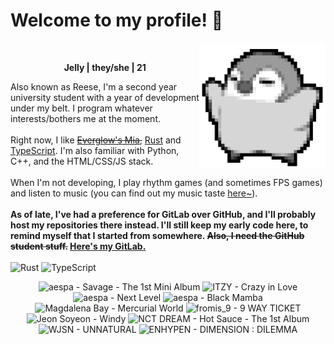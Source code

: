 <h1>Welcome to my profile! 👋</h1>
<img src="penguin.webp" alt="dancing penguin" align="right" width="40%">
<br>
<p align="center"><b>Jelly | they/she | 21</b></p>
<p>
Also known as Reese, I'm a second year university student with a year of development under my belt. I program whatever interests/bothers me at the moment.
<br><br>
Right now, I like <s><a href="https://kprofiles.com/mia-everglow-profile-facts/">Everglow's Mia</a>,</s> <a href="https://www.rust-lang.org/">Rust</a> and <a href="https://www.typescriptlang.org/">TypeScript</a>. I'm also familiar with Python, C++, and the HTML/CSS/JS stack.
<br><br>
When I'm not developing, I play rhythm games (and sometimes FPS games) and listen to music (you can find out my music taste <a href="https://www.last.fm/user/i-dle">here~</a>).
<br><br>
<b>As of late, I've had a preference for GitLab over GitHub, and I'll probably host my repositories there instead. I'll still keep my early code here, to remind myself that I started from somewhere. <s>Also, I need the GitHub student stuff.</s> <a href="https://gitlab.com/rissu">Here's my GitLab.</a></b>
<br><br>
<img alt="Rust" src="https://img.shields.io/badge/Rust-%23000000.svg?&style=for-the-badge&logo=rust&logoColor=white"/> <img alt="TypeScript" src="https://img.shields.io/badge/TypeScript-%233178C6.svg?&style=for-the-badge&logo=typescript&logoColor=white"/>
</p>

<!-- lastfm -->
<p align="center"><img src="https://lastfm.freetls.fastly.net/i/u/64s/ac2f1bc2e1dc090214af7075680eb5a9.jpg" title="aespa - Savage - The 1st Mini Album"> <img src="https://lastfm.freetls.fastly.net/i/u/64s/f91b3fbced0e0c81b30e78783f323eb0.jpg" title="ITZY - Crazy in Love"> <img src="https://lastfm.freetls.fastly.net/i/u/64s/dc9b7a0ed21655b53d9b28e12d05ce7e.jpg" title="aespa - Next Level"> <img src="https://lastfm.freetls.fastly.net/i/u/64s/1485c550fd23b14e54f69df47763a493.jpg" title="aespa - Black Mamba"> <img src="https://lastfm.freetls.fastly.net/i/u/64s/c1b18f7dd5f2b262a96288bfa2330ad2.jpg" title="Magdalena Bay - Mercurial World"> <img src="https://lastfm.freetls.fastly.net/i/u/64s/49b235f0aed3276b7827f10bc621611e.jpg" title="fromis_9 - 9 WAY TICKET"> <img src="https://lastfm.freetls.fastly.net/i/u/64s/e0eb47d34512dd137c069071cdcf3ccb.jpg" title="Jeon Soyeon - Windy"> <img src="https://lastfm.freetls.fastly.net/i/u/64s/d4d386de4492b59bca8885a43c970a5c.png" title="NCT DREAM - Hot Sauce - The 1st Album"> <img src="https://lastfm.freetls.fastly.net/i/u/64s/6c4034fa4077886bed11a8208891d50e.jpg" title="WJSN - UNNATURAL"> <img src="https://lastfm.freetls.fastly.net/i/u/64s/a68ba5e9e015d53d58975040f1cfa8f7.png" title="ENHYPEN - DIMENSION : DILEMMA"> </p>
